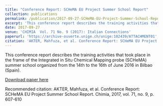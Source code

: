 ```yaml
---
title: "Conference Report: SCHeMA EU Project Summer School Report"
collection: publications
permalink: /publication/2017-09-27-SCHeMA-EU-Project-Summer-School-Report
excerpt: 'This conference report describes the training activities that took place in the frame of the Integrated in Situ Chemical Mapping probe (SCHeMA) summer school organized from the 14th to the 16th of June 2016 in Bilbao (Spain).'
date: 2017-09-27
venue: 'CHIMIA  Vol. 71 No. 9 (2017): Italian Connections'
paperurl: 'https://archive-ouverte.unige.ch/unige:102439/ATTACHMENT01'
citation: 'AKTER, Mahfuza, et al. Conference Report: SCHeMA EU Project Summer School Report. Chimia, 2017, vol. 71, no. 9, p. 607-610'
---
```

This conference report describes the training activities that took place in the frame of the Integrated in Situ Chemical Mapping probe (SCHeMA) summer school organized from the 14th to the 16th of June 2016 in Bilbao (Spain).

[Download paper here](https://archive-ouverte.unige.ch/unige:102439/ATTACHMENT01)

Recommended citation: AKTER, Mahfuza, et al. Conference Report: SCHeMA EU Project Summer School Report. Chimia, 2017, vol. 71, no. 9, p. 607-610